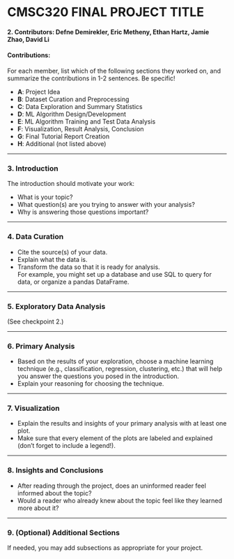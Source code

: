 # CMSC320 FINAL PROJECT TITLE

#### 2. Contributors: Defne Demirekler, Eric Metheny, Ethan Hartz, Jamie Zhao, David Li
#### Contributions:
For each member, list which of the following sections they worked on, and summarize the contributions in 1-2 sentences. Be specific!

- **A**: Project Idea
- **B**: Dataset Curation and Preprocessing
- **C**: Data Exploration and Summary Statistics
- **D**: ML Algorithm Design/Development
- **E**: ML Algorithm Training and Test Data Analysis
- **F**: Visualization, Result Analysis, Conclusion
- **G**: Final Tutorial Report Creation
- **H**: Additional (not listed above)

---

### 3. Introduction
The introduction should motivate your work:  
- What is your topic?  
- What question(s) are you trying to answer with your analysis?  
- Why is answering those questions important?

---

### 4. Data Curation
- Cite the source(s) of your data.
- Explain what the data is.
- Transform the data so that it is ready for analysis.  
  For example, you might set up a database and use SQL to query for data, or organize a pandas DataFrame.

---

### 5. Exploratory Data Analysis
(See checkpoint 2.)

---

### 6. Primary Analysis
- Based on the results of your exploration, choose a machine learning technique (e.g., classification, regression, clustering, etc.) that will help you answer the questions you posed in the introduction.
- Explain your reasoning for choosing the technique.

---

### 7. Visualization
- Explain the results and insights of your primary analysis with at least one plot.
- Make sure that every element of the plots are labeled and explained (don’t forget to include a legend!).

---

### 8. Insights and Conclusions
- After reading through the project, does an uninformed reader feel informed about the topic?  
- Would a reader who already knew about the topic feel like they learned more about it?

---

### 9. (Optional) Additional Sections
If needed, you may add subsections as appropriate for your project.
